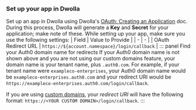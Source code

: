 ### Set up your app in Dwolla
Set up an app in Dwolla using Dwolla's [OAuth: Creating an Application](https://developers.dwolla.com/guides/auth#creating-an-application) doc. During this process, Dwolla will generate a **Key** and **Secret** for your application; make note of these.
While setting up your app, make sure you use the following settings:
| Field | Value to Provide |
| - | - |
| OAuth Redirect URL | `https://${account.namespace}/login/callback` |
::: panel Find your Auth0 domain name for redirects
If your Auth0 domain name is not shown above and you are not using our custom domains feature, your domain name is your tenant name, plus `.auth0.com`. For example, if your tenant name were `exampleco-enterprises`, your Auth0 domain name would be `exampleco-enterprises.auth0.com` and your redirect URI would be `https://exampleco-enterprises.auth0.com/login/callback`.

If you are using [custom domains](/custom-domains), your <dfn data-key="callback">redirect URI</dfn> will have the following format: `https://<YOUR CUSTOM DOMAIN>/login/callback`.
:::